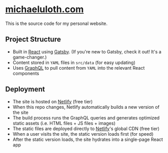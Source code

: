 # [michaeluloth.com](https://www.michaeluloth.com)

This is the source code for my personal website.

## Project Structure

- Built in [React](https://reactjs.org) using [Gatsby](https://www.gatsbyjs.org). (If you're new to Gatsby, check it out! It's a game-changer.)
- Content stored in `YAML` files in `src/data` (for easy updating)
- Uses [GraphQL](https://graphql.org) to pull content from `YAML` into the relevant React components

## Deployment

- The site is hosted on [Netlify](https://www.netlify.com) (free tier)
- When this repo changes, Netlify automatically builds a new version of the site
- The build process runs the GraphQL queries and generates optimized static assets (i.e. HTML files + JS files + images)
- The static files are deployed directly to [Netlify](https://www.netlify.com)'s global CDN (free tier)
- When a user visits the site, the static version loads first (for speed)
- After the static version loads, the site hydrates into a single-page React app